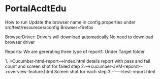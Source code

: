 # PortalAcdtEdu

How to run
Update the browser name in config.properties under src/test/resoureces/config
Browser=firefox

BrowserDriver:
Drivers will download automatically.No need to download browser driver

Reports:
We are gererating three type of report1. Under Target folder 

1.->Cucumber-html-report-->index.html
details report with pass and fail count and screen shot for failed step
2.-->cucumber-JVM-reporst-->overview-feature.html
Screen shot for each step
3.--->test-report.html 
